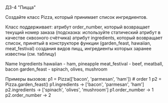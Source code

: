ДЗ-4 "Пицца"

Создайте класс Pizza, который принимает список ингредиентов.

Класс поддерживает:
атрибут order_number, который возвращает текущий номер заказа 
(подсказка: используйте статический атрибут в качестве сквозного счётчика)
атрибут ingredients, который возвращает список, принятый в конструкторе
функции (garden_feast, hawaiian, meat_festival) создания видов пицц, ингредиенты которых заранее известны (см. таблицу)

Name	              Ingredients
hawaiian            - ham, pineapple
meat_festival       - beef, meatball, bacon
garden_feast	      - spinach, olives, mushroom

Примеры вызовов:
p1 = Pizza(['bacon', 'parmesan', 'ham']) # order 1
p2 = Pizza.garden_feast()
p1.ingredients -> ['bacon', 'parmesan', 'ham']
p2.ingredients -> ['spinach', 'olives', 'mushroom']
p1.order_number -> 1
p2.order_number -> 2